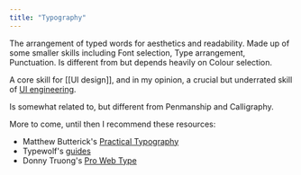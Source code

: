 ```yaml
---
title: "Typography"
---
```


The arrangement of typed words for aesthetics and readability. Made up of some smaller skills including Font selection, Type arrangement, Punctuation. Is different from but depends heavily on Colour selection.

A core skill for [[UI design]], and in my opinion, a crucial but underrated skill of [UI engineering](notes/UI%20engineering).

Is somewhat related to, but different from Penmanship and Calligraphy.

More to come, until then I recommend these resources:

- Matthew Butterick's [Practical Typography](https://practicaltypography.com/)
- Typewolf's [guides](https://www.typewolf.com/guides)
- Donny Truong's [Pro Web Type](https://prowebtype.com/)